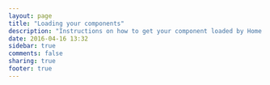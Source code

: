 ```yaml
---
layout: page
title: "Loading your components"
description: "Instructions on how to get your component loaded by Home Assistant."
date: 2016-04-16 13:32
sidebar: true
comments: false
sharing: true
footer: true
---
```


<script>
window.location = 'https://developers.home-assistant.io/docs/en/creating_component_loading.html';
</script>